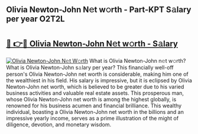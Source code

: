 ## Olivia Newton-John N𝚎t w𝚘rth - Part-KPT S𝚊lary per year O2T2L

# <h2><a href="http://gc0t69.nevu.top/?p=Olivia+Newton-John">🔗 👉🔴 Olivia Newton-John N𝚎t w𝚘rth - S𝚊lary</a></h2>

[![Olivia Newton-John N𝚎t W𝚘rth](https://i.imgur.com/Oavwk0R.jpeg)](http://gc0t69.nevu.top/?p=Olivia+Newton-John)
What is Olivia Newton-John n𝚎t w𝚘rth? What is Olivia Newton-John s𝚊lary per year?
This financially well-off person's Olivia Newton-John net worth is considerable, making him one of the wealthiest in his field. His salary is impressive, but it is eclipsed by Olivia Newton-John net worth, which is believed to be greater due to his varied business activities and valuable real estate assets. This prosperous man, whose Olivia Newton-John net worth is among the highest globally, is renowned for his business acumen and financial brilliance. This wealthy individual, boasting a Olivia Newton-John net worth in the billions and an impressive yearly income, serves as a prime illustration of the might of diligence, devotion, and monetary wisdom.
